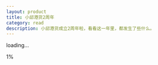 ```yaml
---
layout: product
title: 小邱港货2周年
category: read
description: 小邱港货成立2周年啦，看看这一年里，都发生了些什么。
---
```

<link href="../../css/xiaoqiu/jquery.fullPage.css?_=3" rel="stylesheet">
<link href="../../css/xiaoqiu/style-pad.css?_=6" rel="stylesheet">
<style type="text/css">
.phone-change .change-area{margin-top: -42px!important;}
.section-nav{position: fixed;z-index: 100;top:50%;right: 5px;opacity: .5;}
.section-nav span{display: block;width: 6px;height:6px;margin-bottom: 10px;border-radius: 50%;border:1px solid #fff;-webkit-background-clip: padding-box; }
.section-nav span.active{background-color: #fff;}
</style>

<!-- 隐藏缩略图 -->
<h1 class="thumbnails" style="display:none">
    <p>报告老板 小邱港货运营2周年了</p>
    <!-- <img src="./index/20141009162923_NXt0OmYzxt.png"> -->
</h1>


<div class="loadingPage">
    <!--<h2>资源加载中</h2>-->
    <p class="loading-title">loading...</p>
    <div class="loading-area">
        <p class="loading-num">1%</p>
        <div class="loading-out">
            <div class="loading-inner"></div>
        </div>
    </div>
</div>
<div id="fullpage" style="display: none;">
    <div class="section section-1">
        <div class="frame">
            <div class="ele-title"></div>
            <div class="ele-ship"></div>
            <div class="rotate-dom" style="transform: rotateY(0deg);">
                <div class="ele-pad"></div>
                <div class="ele-hand-l"></div>
                <div class="ele-hand-r"></div>
                <div class="ele-finger-l"></div>
                <div class="ele-finger-r"></div>
            </div>
            <div class="ele-up"></div>
            <div class="ele-cloud-t"></div>
            <div class="ele-cloud-b"></div>
            <span class="up"></span>
        </div>
    </div>
    <div class="section section-3">
        <div class="frame">
            <h2 class="title">关于时间</h2>
            <div class="data" style="right: 10px;top:75px;"><p>客服+发广告每天花费<span>2.5</span>小时</p>
                <hr class="hr-line h-left h-down">
            </div>
            <div class="data" style="top:130px;left:12px;"><p><span>12</span>小时</p>
                <p>香港采购每周耗时</p>
                <hr class="hr-line h-right h-down" style="width: 100px;float: left;margin-top: -2px;">
            </div>
            <div class="data last" style="top:395px;left: 50%;margin-left: -95px;">
                <hr class="hr-line h-left h-up" style="float: right;">
                <p>打包+发货每周耗时<span>12</span>小时</p></div>
            <div class="ele-clock">
                <b class="h-line"></b>
                <b class="m-line"></b>
                <b class="s-line"></b>
            </div>
            <div class="ele-boy"></div>
            <div class="ele-books"></div>
            <span class="up"></span>
        </div>
    </div>
    <div class="section section-4">
        <div class="frame">
            <h2 class="title">关于分工</h2>

            <div class="ele-family"></div>
            <div class="ele-table"></div>
            <div class="pie-ios">
                <div class="data" style="left: 134px;top:-31px;"><p>今年优秀员工<span>小凯</span></p>
                    <hr style="float: left;" class="hr-line h-left h-down">
                </div>
                <p class="data-radio"><span>小凯投入</span><span class="radio">65%</span></p>

                <div class="hold hold1">
                    <div class="pie"></div>
                </div>
                <div class="hold hold2">
                    <div class="pie"></div>
                </div>
            </div>
            <div class="pie-and">
                <div class="data" style="right: 16px;top:136px;">
                    <hr style="width: 120px;float: left;margin-bottom: 12px;" class="hr-line h-right h-up">
                    <p>去年优秀员工<span>小邱</span></p></div>
                <p class="data-radio"><span>小凯投入</span><span class="radio">39%</span></p>

                <div class="hold">
                    <div class="pie"></div>
                </div>
            </div>
            <span class="up"></span>
        </div>
    </div>
    <div class="section section-5">
        <div class="frame">
            <h2 class="title">关于成本</h2>

            <div class="bg-top">
            </div>
            <p class="sub-title">支出比例</p>

            <div class="table-wrap">
                <ul>
                    <li data-0="48" data-len="88">
                        <span class="td-title">交通费</span>
                        <span class="td-data"></span>
                        <span id="n5-48" class="td-num"></span>
                    </li>
                    <li data-0="22" data-len="72" class="high-light">
                        <span class="td-title">打包材料</span>
                        <span class="td-data"></span>
                        <span class="td-num" id="n5-22"></span>
                    </li>
                    <li data-0="9" data-len="52" class="high-light">
                        <span class="td-title">关税</span>
                        <span class="td-data"></span>
                        <span class="td-num" id="n5-9"></span>
                    </li>
                    <li data-0="8" data-len="40">
                        <span class="td-title">人力支出</span>
                        <span class="td-data"></span>
                        <span class="td-num" id="n5-8"></span>
                    </li>
                    <li data-0="7" data-len="9">
                        <span class="td-title">餐饮</span>
                        <span class="td-data"></span>
                        <span class="td-num" id="n5-7"></span>
                    </li>
                    <li data-0="6" data-len="8">
                        <span class="td-title">其他汇总</span>
                        <span class="td-data"></span>
                        <span class="td-num" id="n5-6"></span>
                    </li>
                </ul>
            </div>
            <span class="up"></span>
        </div>
    </div>
    <div class="section section-6">
            <div class="frame">
                <h2 class="title">关于消费结构</h2>
                <div class="ele-lock-man"></div>
                <div class="ele-unlock-man unlock-1"></div>
                <div class="ele-unlock-man unlock-2"></div>
                <div class="ele-lock-tips"></div>
                <div class="ele-lock-pop"></div>
                <div id="pie_wrap">
                    <div id="pie_chart">
                        <ul>
                            <li id="c1_r"><p><span class="pie_left"></span></p></li>
                            <li id="c1_l"><p><span class="pie_right"></span></p></li>
                            <li id="c2_r"><p><span class="pie_left"></span></p></li>
                            <li id="c2_l"><p><span class="pie_right"></span></p></li>
                            <li id="c3_r"><p><span class="pie_left"></span></p></li>
                            <li id="c3_l"><p><span class="pie_right"></span></p></li>
                            <li id="c4_r"><p><span class="pie_left"></span></p></li>
                            <li id="c4_l"><p><span class="pie_right"></span></p></li>
                            <li id="c5_r"><p><span class="pie_left"></span></p></li>
                            <li id="c5_l"><p><span class="pie_right"></span></p></li>
                        </ul>
                        <div id="c_l_bg"></div>
                        <b class="hold-txt hold-txt-1">34%</b>
                        <div class="data" style="top:-45px;left:110px;font-size: 24px;width: 130px;"><p style="margin-left:-24px;">护肤品</p><hr class="hr-line h-left h-down" style="width: 100px;float: left;"></div>
                        <b class="hold-txt hold-txt-2">20%</b>
                        <div class="data" style="top:35px;left:154px;font-size: 18px;"><p>美妆</p><hr class="hr-line h-left h-down" style="width: 60px;float: left;"></div>
                        <b class="hold-txt hold-txt-3">20%</b>
                        <div class="data" style="top:137px;left:113px;font-size: 18px;"><p>保健品</p><hr class="hr-line h-left h-up" style="width: 80px;float: left;"></div>
                        <b class="hold-txt hold-txt-4">13%</b>
                        <div class="data" style="top:104px;left:-44px;font-size: 13px;"><p>零食</p><hr class="hr-line h-right h-down" style="width: 64px;float: left;"></div>
                        <b class="hold-txt hold-txt-5">10%</b>
                        <div class="data" style="top:55px;left:-65px;font-size: 13px;"><p>日用品</p><hr class="hr-line h-right h-down" style="width: 60px;float: left;"></div>
                        <b class="hold-txt hold-txt-6">3%</b>
                        <div class="data" style="top:18px;left:-38px;font-size: 13px;"><p>其他</p><hr class="hr-line h-right h-down" style="width: 40px;float: left;"></div>
                    </div>
                </div>
                <span class="up"></span>
            </div>
        </div>
    <div class="section section-7">
        <div class="frame">
            <h2 class="title">关于客户</h2>
            <div class="ele-pop"></div>
            <div class="table-wrap">
                <div class="table1">
                    <p class="sub-title">1年内下单次数</p>
                    <ul>
                        <li data-0="5" data-len="20"><span class="td-data" data-0="5"></span></li>
                        <li data-0="16" data-len="62"><span class="td-data" data-0="16"></span></li>
                        <li data-0="24" data-len="89" class="high-light higher"><span class="td-data" data-0="24"></span></li>
                        <li data-0="21" data-len="80" class="high-light"><span class="td-data" data-0="21"></span></li>
                        <li data-0="16" data-len="62"><span class="td-data" data-0="16"></span></li>
                        <li data-0="10" data-len="35"><span class="td-data" data-0="10"></span></li>
                        <li data-0="8" data-len="27"><span class="td-data" data-0="8"></span></li>
                    </ul>
                </div>
                <p class="table-tag"><span class="tag1">1-3</span><span class="tag2">4-6</span><span class="tag3">7-10</span><span class="tag4">11-15</span><span class="tag5">16-20</span><span class="tag6">21-30</span><span class="tag7">31+(次/个)</span></p>
                <div class="table2">
                    <p class="sub-title">推荐好友数量</p>
                    <ul>
                        <li data-0="19" data-len="79"><span class="td-data" data-0="19"></span></li>
                        <li data-0="41" data-len="120" class="high-light"><span class="td-data" data-0="41"></span></li>
                        <li data-0="23" data-len="88"><span class="td-data" data-0="23"></span></li>
                        <li data-0="9" data-len="46"><span class="td-data" data-0="9"></span></li>
                        <li data-0="5" data-len="20"><span class="td-data" data-0="5"></span></li>
                        <li data-0="2" data-len="10"><span class="td-data" data-0="2"></span></li>
                        <li data-0="1" data-len="7"><span class="td-data" data-0="1"></span></li>
                    </ul>
                </div>
            </div>

            <span class="up"></span>
        </div>
    </div>
    <!-- <div class="section section-8">
            <div class="frame">
                <h2 class="title">关于性别</h2>

                <div class="table-wrap">
                    <div class="table1">
                        <p class="sub-title"><span></span>最大消费类别占比</p>
                        <ul>
                            <li data-0="16" data-len="135" class="high-light higher"><span class="td-data" data-0="16"></span></li>
                            <li data-0="7" data-len="68"><span class="td-data" data-0="7"></span></li>
                        </ul>
                        <div class="ele-pad"></div>
                    </div>
                    <div class="table2">
                        <p class="sub-title"><span></span>第二消费类别占比</p>
                        <ul>
                            <li data-0="12" data-len="110" class="high-light higher"><span class="td-data" data-0="12"></span></li>
                            <li data-0="7" data-len="68"><span class="td-data" data-0="7"></span></li>
                        </ul>
                        <div class="ele-pad"></div>
                    </div>
                    <div class="ele-pop"></div>
                </div>

                <span class="up"></span>
            </div>
        </div> -->
    <div class="section section-9">
        <div class="frame">
            <h2 class="title">关于壕消费榜</h2>
            <h5 class="sub-title">——仅统计2015年数据</h5>
            <div class="table-wrap">
                <ul>
                    <li data-0="27657" data-id="n9-27657" data-len="132" class="">
                        <span class="td-title">No.1</span>
                        <span class="td-data"></span>
                        <span id="n9-27657" class="td-num"></span>
                    </li>
                    <li data-0="24289" data-id="n9-24289" data-len="128">
                        <span class="td-title">No.2</span>
                        <span class="td-data"></span>
                        <span id="n9-24289" class="td-num"></span>
                    </li>
                    <li data-0="23049" data-id="n9-23049" data-len="120">
                        <span class="td-title">No.3</span>
                        <span class="td-data"></span>
                        <span id="n9-23049" class="td-num"></span>
                    </li>
                    <li data-0="22193" data-id="n9-22193" data-len="115">
                        <span class="td-title">No.4</span>
                        <span class="td-data"></span>
                        <span id="n9-22193" class="td-num"></span>
                    </li>
                    <li data-0="19660" data-id="n9-19660" data-len="104">
                        <span class="td-title">No.5</span>
                        <span class="td-data"></span>
                        <span id="n9-19660" class="td-num"></span>
                    </li>
                    <li data-0="17362" data-id="n9-17362" data-len="98">
                        <span class="td-title">No.6</span>
                        <span class="td-data"></span>
                        <span id="n9-17362" class="td-num"></span>
                    </li>
                    <li data-0="17100" data-id="n9-17100" data-len="96">
                        <span class="td-title">No.7</span>
                        <span class="td-data"></span>
                        <span id="n9-17100" class="td-num"></span>
                    </li>
                    <li data-0="13282" data-id="n9-13282" data-len="88">
                        <span class="td-title">No.8</span>
                        <span class="td-data"></span>
                        <span id="n9-13282" class="td-num"></span>
                    </li>
                    <li data-0="12513" data-id="n9-12513" data-len="81">
                        <span class="td-title">No.9</span>
                        <span class="td-data"></span>
                        <span id="n9-12513" class="td-num"></span>
                    </li>
                    <li data-0="12462" data-id="n9-12462" data-len="79">
                        <span class="td-title">No.10</span>
                        <span class="td-data"></span>
                        <span id="n9-12462" class="td-num"></span>
                    </li>
                    <li data-0="11736" data-id="n9-11736" data-len="70">
                        <span class="td-title">No.11</span>
                        <span class="td-data"></span>
                        <span id="n9-11736" class="td-num"></span>
                    </li>
                    <li data-0="10815" data-id="n9-10815" data-len="68">
                        <span class="td-title">No.12</span>
                        <span class="td-data"></span>
                        <span id="n9-10815" class="td-num"></span>
                    </li>
                    <li data-0="9734" data-id="n9-9734" data-len="52">
                        <span class="td-title">No.13</span>
                        <span class="td-data"></span>
                        <span id="n9-9734" class="td-num"></span>
                    </li>
                    <li data-0="9555" data-id="n9-9555" data-len="50">
                        <span class="td-title">No.14</span>
                        <span class="td-data"></span>
                        <span id="n9-9555" class="td-num"></span>
                    </li>
                    <li data-0="9150" data-id="n9-9150" data-len="45">
                        <span class="td-title">No.15</span>
                        <span class="td-data"></span>
                        <span id="n9-9150" class="td-num"></span>
                    </li>

                </ul>
            </div>
            <div class="ele-phone"></div>
            <div class="ele-pop"></div>
            <span class="up"></span>
        </div>
    </div>
    <div class="section section-10">
            <div class="frame">
                <h2 class="title">关于下单时间</h2>
                <div class="ele-radar-net">
                    <div class="data high-light" style="top:-3px;left:122px;"><p>4.26</p><p>周五</p></div>
                    <div class="data" style="top:54px;left:245px;"><p>2.63</p><p>周四</p></div>
                    <div class="data" style="top:232px;left:268px;"><p>2.75</p><p>周二</p></div>
                    <div class="data" style="top:287px;left:147px;"><p>3.48</p><p>周三</p></div>
                    <div class="data" style="top:230px;left:22px;"><p>3.60</p><p>周末</p></div>
                    <div class="data" style="top:54px;left:31px;"><p>2.07</p><p>周一</p></div>
                </div>
                <div class="ele-radar-inner"></div>
                <div class="ele-radar-pop"></div>
                <span class="up"></span>
            </div>
        </div>
    <div class="section section-11">
                <div class="frame">
                    <h2 class="title">关于付款习惯</h2>
                    <div class="ele-sit-man"></div>
                    <div class="ele-sleep-man"></div>
                    <div class="ele-hit-pop"></div>
                    <div class="ele-hit-face">
                        <div class="pad"></div>
                        <div class="light"></div>
                    </div>
                    <div class="loop loop-1">
                        <div class="hold hold1"><div class="loop-inner"></div></div>
                        <div class="hold hold2"><div class="loop-inner"></div></div>
                        <div class="hold-bg"></div>
                        <div class="loop-tab">
                            <p class="loop-radio">79%</p>
                            <p class="loop-txt">微信支付<br>支付宝<br>微店</p>
                        </div>
                        <div class="loop-line"><p></p></div>
                    </div>
                    <div class="loop loop-2">
                        <div class="hold hold1"><div class="loop-inner"></div></div>
                        <!--<div class="hold hold2"><div class="loop-inner"></div></div>-->
                        <div class="hold-bg"></div>
                        <div class="loop-tab">
                            <p class="loop-radio">21%</p>
                            <p class="loop-txt">银行卡</p>
                        </div>
                        <div class="loop-line"><p></p></div>
                    </div>
                    <span class="up"></span>
                </div>
            </div>
    <!-- <div class="section section-12">
                    <div class="frame">
                        <h2 class="title">使用习惯</h2>
                        <div class="ele-finger-12"></div>
                        <div class="ele-pad-hand"></div>
                        <div class="ele-lock"></div>
                        <div class="loop loop-1">
                            <div class="hold hold1"><div class="loop-inner"></div></div>
                            <div class="hold hold2"><div class="loop-inner"></div></div>
                            <div class="hold-bg"></div>
                            <div class="loop-tab">
                                <p class="loop-radio">55%</p>
                                <p class="loop-txt">喜欢横着用</p>
                            </div>
                            <div class="loop-line"></div>
                        </div>
                        <div class="loop loop-2">
                            <div class="hold hold1"><div class="loop-inner"></div></div>
                            <div class="hold hold2"><div class="loop-inner"></div></div>
                            <div class="hold-bg"></div>
                            <div class="loop-tab">
                                <p class="loop-radio">70%</p>
                                <p class="loop-txt">最常用食指操作</p>
                            </div>
                            <div class="loop-line"></div>
                        </div>
                        <div class="loop loop-3">
                            <div class="hold hold1"><div class="loop-inner"></div></div>
                            <div class="hold-bg"></div>
                            <div class="loop-tab">
                                <p class="loop-radio">40%</p>
                                <p class="loop-txt">禁止了屏幕旋转</p>
                            </div>
                            <div class="loop-line"></div>
                        </div>
                        <span class="up"></span>
                    </div>
                </div> -->
    <!-- <div class="section section-13">
                        <div class="frame">
                            <h2 class="title">使用习惯</h2>
                            <div class="ele-pad-13"></div>
                            <div class="ele-headset"></div>
                            <div class="ele-keyboard"></div>
                            <div class="loop loop-1">
                                <div class="hold hold1"><div class="loop-inner"></div></div>
                                <div class="hold-bg"></div>
                                <div class="loop-tab">
                                    <p class="loop-radio">17%</p>
                                    <p class="loop-txt">会使用外接键盘</p>
                                </div>
                                <div class="loop-line"><p></p></div>
                            </div>
                            <div class="loop loop-2">
                                <div class="hold hold1"><div class="loop-inner"></div></div>
                                <div class="hold-bg"></div>
                                <div class="loop-tab">
                                    <p class="loop-radio">22%</p>
                                    <p class="loop-txt">经常戴耳机</p>
                                </div>
                                <div class="loop-line"><p></p></div>
                            </div>
                            <span class="up"></span>
                        </div>
                    </div> -->
    <div class="section section-14">
        <div class="frame">
            <h2 class="title">关于送礼</h2>
            <div class="circle">
                <div class="circle-inner">
                    <div class="circle-bg"></div>
                    <div class="hold hold-left"><div class="pie"></div></div>
                    <div class="hold hold-right"><div class="pie"></div></div>
                </div>
            </div>
            <div class="ele-human-shadow human-1"></div>
            <div class="ele-human-shadow human-2"></div>
            <div class="ele-human-main"></div>
            <div class="sub-title">
            <p>近三成</p>
            <p style="font-size: 15px;">的订单是亲们买来送人的</p>
                </div>
            <span class="up"></span>
        </div>
    </div>
    <!-- <div class="section section-15">
            <div class="frame">
                <h2 class="title">处置</h2>
                <div class="ele-pop"></div>
                <div class="ele-girl"></div>
                <div class="loop-color">
                    <div class="hold hold1"><div class="loop-inner"></div></div>
                    <div class="hold hold2"><div class="loop-inner"></div></div>
                    <div class="loop-tab">
                        <div class="data high-light" style="top:-45px;left:110px;"><p><span>8%</span></p><p>送给朋友</p><hr class="hr-line h-left h-down" style="width: 80px;float: left;"></div>
                        <div class="data high-light" style="top:3px;left:157px;"><p><span>14%</span></p><p>送给父母</p><hr class="hr-line h-left h-up" style="width: 67px;float: left;"></div>
                        <div class="data high-light" style="top:60px;left:165px;"><p><span>14%</span></p><p>送给亲属</p><hr class="hr-line h-left h-up" style="width: 64px;float: left;"></div>
                        <div class="data" style="top:126px;left:119px;"><p style="padding-left: 20px;"><span>20%</span></p><p style="padding-left: 20px;">留作备用机</p><hr class="hr-line h-left h-up" style="width: 100px;float: left;"></div>
                        <div class="data" style="top:93px;left:-64px;"><p style="text-align: right;padding-right: 20px;"><span>20%</span></p><p style="text-align: right;padding-right: 20px;">废弃处理</p><hr class="hr-line h-right h-down" style="width: 68px;float: left;"></div>
                        <div class="data" style="top:1px;left:-67px;"><p style="text-align: right;"><span>12%</span></p><p style="text-align: right;">留作纪念</p><hr class="hr-line h-right h-down" style="width: 64px;float: left;"></div>
                        <div class="data" style="top:-40px;left:-21px;"><p style="text-align: right;"><span>7%</span></p><p style="text-align: right;">二手出售</p><hr class="hr-line h-right h-down" style="width: 64px;float: left;"></div>
                        <div class="data" style="top:-46px;left:56px;"><p><span>4%</span></p><p>其他</p><hr class="hr-line h-left h-down" style="width: 20px;float: left;transform: rotate(57deg);-webkit-transform: rotate(57deg);"></div>
                    </div>
                </div>
                <span class="up"></span>
            </div>
        </div> -->
    <div class="section section-16">
                <div class="frame">
                    <h2 class="title">关于店主</h2>
                    <div class="ele-man"></div>
                    <div class="ele-gold"></div>
                    <div class="data" style="top:67px;left:50px;"><p><span>男</span></p><p>性别</p><hr class="hr-line h-left h-up" style="width: 80px;float: left;"></div>
                    <div class="data" style="top:125px;left:209px;"><p><span>小凯</span></p><p>称呼</p><hr class="hr-line h-right h-up" style="width: 60px;float: left;"></div>
                    <div class="data" style="top:185px;left:22px;"><p><span>发广告</span></p><p>爱好</p><hr class="hr-line h-left h-up" style="width: 97px;float: left;margin-top: 10px!important;"></div>
                    <div class="data" style="top:320px;left:50px;"><p><span>IT</span></p><p>副业</p><hr class="hr-line h-left h-up" style="width: 88px;float: left;margin-top: 10px!important;"></div>
                    <div class="data" style="top:268px;left:205px;"><p style="text-align: right;"><span>随时！</span></p><p style="text-align: right;">约？</p><hr class="hr-line h-right h-up" style="width: 90px;float: left;margin-top: 10px!important;"></div>
                    <span class="up"></span>
            </div>

</div>
    <div class="section section-17">
       <div class="frame">
            <div class="ele-share"></div>
            <img src="http://helloiamkitty.github.io/images/xiaoqiu/img/logo@2x.png" class="ele-logo"></img>
            <div class="ele-info"></div>
            <div class="ele-btn"><a style="color: #ff4086;display: block;width: 100%;height: 100%;" target="_blank" href="http://weidian.com/?userid=160615473">点击查看我的微店</a></div>
       </div>
        </div>
    </div>
<div class="section-nav"></div>
<div class="phone-change">
    <div class="change-area">
        <div class="phone-x"></div>
        <div class="phone-x phone-rotate"></div>
        <div class="phone-y"></div>
        <p class="phone-tips">为了更好地体验 请将手机竖屏</p>
    </div>
</div>


<script type="text/javascript" src="../../js/xiaoqiu/countUp.min.js?_=3"></script>
<script type="text/javascript" src="../../js/xiaoqiu/jquery-2.0.3.min.js"></script>
<script type="text/javascript" src="../../js/xiaoqiu/loadImg.js?_=6"></script>
<script type="text/javascript" src="../../js/xiaoqiu/jquery.fullPage.min.js?_=3"></script>
<script type="text/javascript" src="../../js/xiaoqiu/weixinshare.js?_=3"></script>
<script type="text/javascript">
//    var w= document.body.clientWidth;
//    var h=window.innerHeight|| document.documentElement.clientHeight|| document.body.clientHeight;
//    alert("width:"+w+"|"+"height:"+h);
//    $('.rotate-dom').css({transform:'rotateY(30deg)'});
    function capture_orientation (event) {
         var alpha = event.alpha;
         var beta = event.beta;
         var gamma = event.gamma;
        $('#text-txt').text('Orientation - Alpha: '+alpha+', Beta: '+beta+', Gamma: '+gamma);
         if(gamma>-45&&gamma<45){
             var val="rotateY("+((gamma/2))+"deg)";
             $('.rotate-dom').css({transform:val,"-webkit-transform":val});
         }

    }
    if (window.DeviceOrientationEvent) {
        window.addEventListener('deviceorientation', capture_orientation, false);
    } else {
    	$('#text-txt').text("没有这个属性");
    }

    window.setTimeout(function(){
        $('.section-0 .hold-1 .pie').addClass('aaa');
    },2000);



    function scene5(index) {
        var ops = {
            useEasing: true,
              useGrouping : true,
              separator : ',',
              decimal : '.',
              prefix : '',
              suffix : '%'
        };
    // var demo = new countUp("num22", 0, 46, 0, 0.5, ops);
    // demo.start();
    $('.section-' + 5).find('li').each(function () {
        var demo = new countUp("n5-" + $(this).attr('data-0'), 0, $(this).attr('data-0'), 0, 0.5, ops);
        demo.start();
        $(this).find('.td-data').animate({'width': $(this).attr('data-len') + 'px'},1000);
    });
    }

function scene6(index){
    window.setTimeout(function(){
        document.getElementById("pie_wrap").className="active-pie";
    },1000);
    window.setTimeout(function(){
        $('#pie_wrap #c1_r,#pie_wrap #c1_l').css({"transform":"scale(1.1)","-webkit-transform":"scale(1.1)"});
    },1500);
}
function scene6_leave(index){
        document.getElementById("pie_wrap").className="";
    $('#pie_wrap #c1_r,#pie_wrap #c1_l').css({"transform":"scale(1)","-webkit-transform":"scale(1)"});
}
function scene9(index) {
        var ops = {
            useEasing: true,
                  useGrouping : true,
                  separator : ',',
                  decimal : '.',
                  prefix : '￥',
                  suffix : ''
    };
    $('.section-' + 9).find('li').each(function () {
        var demo = new countUp($(this).attr('data-id'), 0, $(this).attr('data-0'), 0, 0.5, ops);
        demo.start();
        $(this).find('.td-data').animate({'width': $(this).attr('data-len') + 'px'},1000);
    });
};
    function scene7(index){
        $('.section-'+7).find('.table-wrap li').each(function(){
            $(this).find('.td-data').animate({'height': $(this).attr('data-len') + 'px'},1000,function(){$(this).addClass('td-data-done')});
        });
    }
    function scene7_leave(index){
        $('.section-'+7).find('.table-wrap li').each(function(){
            $(this).find('.td-data').animate({'height': 0 + 'px'},100,function(){$(this).removeClass('td-data-done')});
        });
    }
function scene8(index){
       $('.section-'+8).find('.table-wrap li').each(function(){
           $(this).find('.td-data').animate({'height': $(this).attr('data-len') + 'px'},1000,function(){$(this).addClass('td-data-done')});
       });
   }
   function scene8_leave(index){
       $('.section-'+8).find('.table-wrap li').each(function(){
           $(this).find('.td-data').animate({'height': 0 + 'px'},100,function(){$(this).removeClass('td-data-done')});
       });
   }
    function scene9_leave(index){
        $('.section-' + 9).find('li').each(function () {
            $(this).find('.td-data').animate({'width': 0 + 'px'},100);
        });
    }
    function scene5_leave(index){
        $('.section-' + 5).find('li').each(function () {
            $(this).find('.td-data').animate({'width': 0 + 'px'},100);
        });
    }
    var firstLoad=[];
    for(var i=0;i<=5;i++){
        var arr=lazyLoad["section_"+i];
        if(arr!=null&&arr!=undefined)
        firstLoad=firstLoad.concat(lazyLoad["section_"+i]);
    }
    if(window.devicePixelRatio==null||window.devicePixelRatio==undefined){
        loadimg(["http://qzonestyle.gtimg.cn/aoi/sola/20141009162923_NXt0OmYzxt.png"],loading_single,loading_all,loading_error);
    }
    else{
        if(window.devicePixelRatio>=1.25)
            loadimg(arrImg2x,loading_single,loading_all,loading_error);
        else
            loadimg(arrImg,loading_single,loading_all,loading_error);
    }


</script>